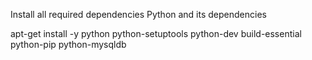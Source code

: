 Install all required dependencies
Python and its dependencies

apt-get install -y python python-setuptools python-dev build-essential python-pip python-mysqldb

